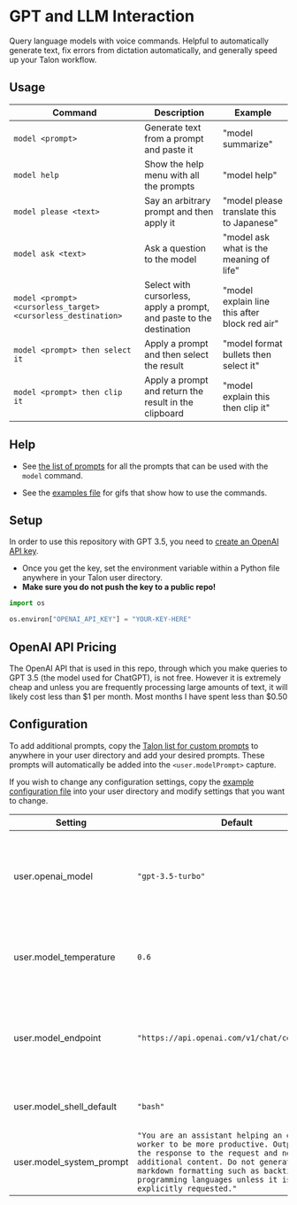 # GPT and LLM Interaction

Query language models with voice commands. Helpful to automatically generate text, fix errors from dictation automatically, and generally speed up your Talon workflow.

## Usage

| Command                                                       | Description                                                          | Example                                       |
| ------------------------------------------------------------- | -------------------------------------------------------------------- | --------------------------------------------- |
| `model <prompt>`                                              | Generate text from a prompt and paste it                             | "model summarize"                             |
| `model help`                                                  | Show the help menu with all the prompts                              | "model help"                                  |
| `model please <text>`                                         | Say an arbitrary prompt and then apply it                            | "model please translate this to Japanese"     |
| `model ask <text>`                                            | Ask a question to the model                                          | "model ask what is the meaning of life"       |
| `model <prompt> <cursorless_target> <cursorless_destination>` | Select with cursorless, apply a prompt, and paste to the destination | "model explain line this after block red air" |
| `model <prompt> then select it`                               | Apply a prompt and then select the result                            | "model format bullets then select it"         |
| `model <prompt> then clip it`                                 | Apply a prompt and return the result in the clipboard                | "model explain this then clip it"             |

## Help

- See [the list of prompts](./staticPrompt.talon-list) for all the prompts that can be used with the `model` command.

- See the [examples file](usage-examples/examples.md) for gifs that show how to use the commands.

## Setup

In order to use this repository with GPT 3.5, you need to [create an OpenAI API key](https://platform.openai.com/signup).

- Once you get the key, set the environment variable within a Python file anywhere in your Talon user directory.
- **Make sure you do not push the key to a public repo!**

```python
import os

os.environ["OPENAI_API_KEY"] = "YOUR-KEY-HERE"
```

## OpenAI API Pricing

The OpenAI API that is used in this repo, through which you make queries to GPT 3.5 (the model used for ChatGPT), is not free. However it is extremely cheap and unless you are frequently processing large amounts of text, it will likely cost less than $1 per month. Most months I have spent less than $0.50

## Configuration

To add additional prompts, copy the [Talon list for custom prompts](./customPrompt.talon-list.example) to anywhere in your user directory and add your desired prompts. These prompts will automatically be added into the `<user.modelPrompt>` capture.

If you wish to change any configuration settings, copy the [example configuration file](../talon-ai-settings.talon.example) into your user directory and modify settings that you want to change.

| Setting                  | Default                                                                                                                                                                                                                                                            | Notes                                                                              |
| ------------------------ | ------------------------------------------------------------------------------------------------------------------------------------------------------------------------------------------------------------------------------------------------------------------ | ---------------------------------------------------------------------------------- |
| user.openai_model        | `"gpt-3.5-turbo"`                                                                                                                                                                                                                                                  | The model to use for the queries. NOTE: To access gpt-4 you may need prior API use |
| user.model_temperature   | `0.6`                                                                                                                                                                                                                                                              | Higher temperatures will make the model more creative and less accurate            |
| user.model_endpoint      | `"https://api.openai.com/v1/chat/completions"`                                                                                                                                                                                                                     | Any OpenAI compatible endpoint address can be used (Azure, local llamafiles, etc)  |
| user.model_shell_default | `"bash"`                                                                                                                                                                                                                                                           | The default shell for `model shell` commands                                       |
| user.model_system_prompt | `"You are an assistant helping an office worker to be more productive. Output just the response to the request and no additional content. Do not generate any markdown formatting such as backticks for programming languages unless it is explicitly requested."` | The meta-prompt for how to respond to all prompts                                  |
